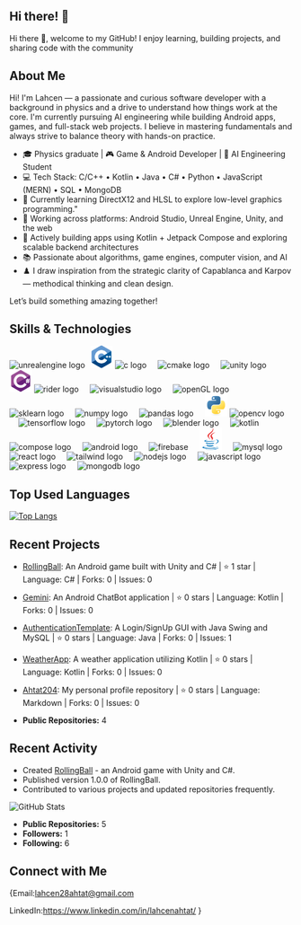 ## Hi there! 👋

Hi there 👋, welcome to my GitHub! 
I enjoy learning, building projects, and sharing code with the community


## About Me


Hi! I'm Lahcen — a passionate and curious software developer with a background in physics and a drive to understand how things work at the core. I'm currently pursuing AI engineering while building Android apps, games, and full-stack web projects. I believe in mastering fundamentals and always strive to balance theory with hands-on practice.

- 🎓 Physics graduate | 🎮 Game & Android Developer | 🧠 AI Engineering Student
- 💻 Tech Stack: C/C++ • Kotlin • Java • C# • Python • JavaScript (MERN) • SQL • MongoDB
- 🧠 Currently learning DirectX12 and HLSL to explore low-level graphics programming."
- 🧰 Working across platforms: Android Studio, Unreal Engine, Unity, and the web
- 📱 Actively building apps using Kotlin + Jetpack Compose and exploring scalable backend architectures
- 📚 Passionate about algorithms, game engines, computer vision, and AI
- ♟️ I draw inspiration from the strategic clarity of Capablanca and Karpov — methodical thinking and clean design.

Let’s build something amazing together!


## Skills & Technologies

<div align="left">
  
  <img src="https://skillicons.dev/icons?i=unreal" height="40" alt="unrealengine logo"  />
  <img width="1" />
  <img src="https://raw.githubusercontent.com/devicons/devicon/master/icons/cplusplus/cplusplus-original.svg" alt="cplusplus" width="40" height="40"/>
   <img src="https://skillicons.dev/icons?i=c" height="40" alt="c logo"  />
  <img width="12" />
  <img src="https://skillicons.dev/icons?i=cmake" height="40" alt="cmake logo"  />
  <img width="12" />
  <img src="https://skillicons.dev/icons?i=unity" height="40" alt="unity logo"  />
  <img width="12" />
  <img src="https://raw.githubusercontent.com/devicons/devicon/master/icons/csharp/csharp-original.svg" alt="csharp" width="40" height="40"/>
   <img src="https://skillicons.dev/icons?i=rider" height="40" alt="rider logo"  />
  <img width="12" />
  <img src="https://skillicons.dev/icons?i=visualstudio" height="40" alt="visualstudio logo"  />
  <img width="12" />
   <img src="https://simpleskill.icons.workers.dev/svg?i=opengl" height="40" alt="openGL logo"  />
  <img width="12" />
 
  <img src="https://skillicons.dev/icons?i=sklearn" height="40" alt="sklearn logo"  />
  <img width="12" />
  
  <img src="https://simpleskill.icons.workers.dev/svg?i=numpy" height="40" alt="numpy logo"  />
  <img width="12" />
  <img src="https://simpleskill.icons.workers.dev/svg?i=pandas" height="40" alt="pandas logo"  />
  <img width="12" />
     
   <img src="https://raw.githubusercontent.com/devicons/devicon/master/icons/python/python-original.svg" alt="python" width="40" height="40"/>
   <img src="https://skillicons.dev/icons?i=opencv" height="40" alt="opencv logo"  />
   <img width="12" />
   <img src="https://skillicons.dev/icons?i=tensorflow" height="40" alt="tensorflow logo"  />
   <img width="12" />
   <img src="https://skillicons.dev/icons?i=pytorch" height="40" alt="pytorch logo"  />
   <img width="12" />
   <img src="https://skillicons.dev/icons?i=blender" height="40" alt="blender logo"  />
   <img width="12" />
   <img src="https://www.vectorlogo.zone/logos/kotlinlang/kotlinlang-icon.svg" alt="kotlin" width="40" height="40"/>
   <img src="https://simpleskill.icons.workers.dev/svg?i=jetpackcompose" height="40" alt="compose logo"  />
   <img width="12" />
   <img src="https://simpleskill.icons.workers.dev/svg?i=android" height="40" alt="android logo"  />
   <img width="12" />
    <img src="https://skillicons.dev/icons?i=firebase" height="40" alt="firebase"  />
  <img width="12" />
   <img src="https://raw.githubusercontent.com/devicons/devicon/master/icons/java/java-original.svg" alt="java" width="40" height="40"/>
   <img width="12" />
   <img src="https://skillicons.dev/icons?i=mysql" height="40" alt="mysql logo"  />
   <img src="https://skillicons.dev/icons?i=react" height="40" alt="react logo"  />
   <img width="12" />
   <img src="https://skillicons.dev/icons?i=tailwind" height="40" alt="tailwind logo"  />
   <img width="12" />
   <img src="https://skillicons.dev/icons?i=nodejs" height="40" alt="nodejs logo"  />
   <img width="12" />
 
 
 

 
  
   <img src="https://skillicons.dev/icons?i=js" height="40" alt="javascript logo"  />
  <img width="12" />
  <img src="https://skillicons.dev/icons?i=express" height="40" alt="express logo"  />
  <img width="12" />
  <img src="https://skillicons.dev/icons?i=mongodb" height="40" alt="mongodb logo"  />
  <img width="12" />
  
</div>

## Top Used Languages





[![Top Langs](https://github-readme-stats.vercel.app/api/top-langs/?username=Ahtat204)](https://github.com/Ahtat204)

## Recent Projects
- [RollingBall](https://github.com/Ahtat204/RollingBall): An Android game built with Unity and C# | ⭐ 1 star | Language: C# | Forks: 0 | Issues: 0
- [Gemini](https://github.com/Ahtat204/Gemini): An Android ChatBot application | ⭐ 0 stars | Language: Kotlin | Forks: 0 | Issues: 0
- [AuthenticationTemplate](https://github.com/Ahtat204/AuthenticationTemplate): A Login/SignUp GUI with Java Swing and MySQL | ⭐ 0 stars | Language: Java | Forks: 0 | Issues: 1
- [WeatherApp](https://github.com/Ahtat204/WeatherApp): A weather application utilizing Kotlin | ⭐ 0 stars | Language: Kotlin | Forks: 0 | Issues: 0
- [Ahtat204](https://github.com/Ahtat204/Ahtat204): My personal profile repository | ⭐ 0 stars | Language: Markdown | Forks: 0 | Issues: 0

- **Public Repositories:** 4

## Recent Activity

- Created [RollingBall](https://github.com/Ahtat204/RollingBall) - an Android game with Unity and C#.
- Published version 1.0.0 of RollingBall.
- Contributed to various projects and updated repositories frequently.

![GitHub Stats](https://github-readme-stats.vercel.app/api?username=Ahtat204&show_icons=true&count_private=true&theme=radical)

- **Public Repositories:** 5
- **Followers:** 1
- **Following:** 6

## Connect with Me

{Email:lahcen28ahtat@gmail.com 

LinkedIn:https://www.linkedin.com/in/lahcenahtat/
}
